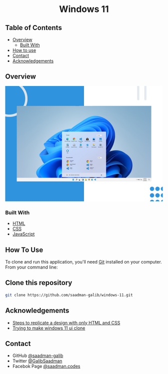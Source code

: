 <h1 align="center">Windows 11</h1>

## Table of Contents

- [Overview](#overview)
  - [Built With](#built-with)
- [How to use](#how-to-use)
- [Contact](#contact)
- [Acknowledgements](#acknowledgements)

## Overview

![screenshot](./assets/images/README.jpg)



### Built With

- [HTML](#built-with)
- [CSS](#built-with)
- [JavaScript](#built-with)

## How To Use

To clone and run this application, you'll need [Git](https://git-scm.com) installed on your computer. From your command line:
## Clone this repository
```bash
git clone https://github.com/saadman-galib/windows-11.git
```


## Acknowledgements

- [Steps to replicate a design with only HTML and CSS](#acknowledgements)
- [Trying to make windows 11 ui clone](#acknowledgements)


## Contact

- GitHub [@saadman-galib](https://www.github.com/saadman-galib)
- Twitter [@GalibSaadman](https://www.twitter.com/GalibSaadman)
- Facebok Page [@saadman.codes](https://www.facebook.com/saadman.codes/)
